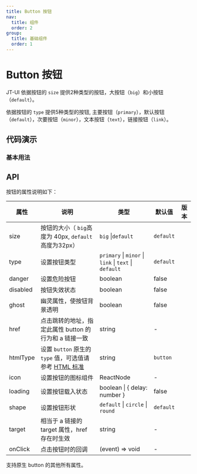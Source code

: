 ```yaml
---
title: Button 按钮
nav:
  title: 组件
  order: 2
group:
  title: 基础组件
  order: 1
---
```


# Button 按钮

JT-UI 依据按钮的  `size` 提供2种类型的按钮，大按钮（`big`）和小按钮（`default`）。


依据按钮的  `type` 提供5种类型的按钮, 主要按钮（`primary`），默认按钮（`default`），次要按钮（`minor`），文本按钮（`text`），链接按钮（`link`）。


## 代码演示

### 基本用法

<code src="./demo/basic.tsx"></code>

## API


按钮的属性说明如下：

| 属性 | 说明 | 类型 | 默认值 | 版本 |
| --- | --- | --- | --- | --- |
| size | 按钮的大小（ `big`高度为 40px, `default` 高度为32px） | `big` \|`default`  | `default` |
| type | 设置按钮类型 | `primary` \| `minor` \| `link` \| `text` \| `default` | `default` |  |
| danger | 设置危险按钮 | boolean | false |  |
| disabled | 按钮失效状态 | boolean | false |  |
| ghost | 幽灵属性，使按钮背景透明 | boolean | false |  |
| href | 点击跳转的地址，指定此属性 button 的行为和 a 链接一致 | string | - |  |
| htmlType | 设置 `button` 原生的 `type` 值，可选值请参考 [HTML 标准](https://developer.mozilla.org/en-US/docs/Web/HTML/Element/button#attr-type) | string | `button` |  |
| icon | 设置按钮的图标组件 | ReactNode | - |  |
| loading | 设置按钮载入状态 | boolean \| { delay: number } | false |  |
| shape | 设置按钮形状 | `default` \| `circle` \| `round` | `default` |  |
| target | 相当于 a 链接的 target 属性，href 存在时生效 | string | - |  |
| onClick | 点击按钮时的回调 | (event) => void | - |  |

支持原生 button 的其他所有属性。
